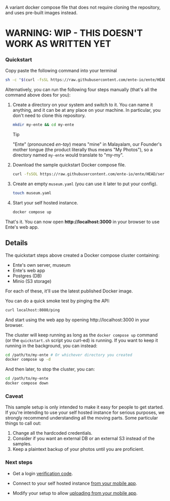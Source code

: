 A variant docker compose file that does not require cloning the repository, and
uses pre-built images instead.

# WARNING: WIP - THIS DOESN'T WORK AS WRITTEN YET

### Quickstart

Copy paste the following command into your terminal

```sh
sh -c "$(curl -fsSL https://raw.githubusercontent.com/ente-io/ente/HEAD/server/quickstart.sh)"
```

Alternatively, you can run the following four steps manually (that's all the
command above does for you):

1. Create a directory on your system and switch to it. You can name it
   anything, and it can be at any place on your machine. In particular, you
   don't need to clone this repository.

   ```sh
   mkdir my-ente && cd my-ente
   ```

   > [!TIP]
   >
   > "Ente" (pronounced _en-tay_) means "mine" in Malayalam, our Founder's mother
   > tongue (the product literally thus means "My Photos"), so a directory named
   > `my-ente` would translate to "my-my".

2. Download the sample quickstart Docker compose file.

   ```sh
   curl -fsSOL https://raw.githubusercontent.com/ente-io/ente/HEAD/server/quickstart/compose.yaml
   ```

3. Create an empty `museum.yaml` (you can use it later to put your config).

   ```sh
   touch museum.yaml
   ```

4. Start your self hosted instance.

   ```sh
   docker compose up
   ```

That's it. You can now open **http://localhost:3000** in your browser to use
Ente's web app.

## Details

The quickstart steps above created a Docker compose cluster containing:

- Ente's own server, museum
- Ente's web app
- Postgres (DB)
- Minio (S3 storage)

For each of these, it'll use the latest published Docker image.

You can do a quick smoke test by pinging the API:

```sh
curl localhost:8080/ping
```

And start using the web app by opening http://localhost:3000 in your browser.

The cluster will keep running as long as the `docker compose up` command (or the
`quickstart.sh` script you curl-ed) is running. If you want to keep it running
in the background, you can instead:

```sh
cd /path/to/my-ente # Or whichever directory you created
docker compose up -d
```

And then later, to stop the cluster, you can:

```sh
cd /path/to/my-ente
docker compose down
```

### Caveat

This sample setup is only intended to make it easy for people to get started. If
you're intending to use your self hosted instance for serious purposes, we
strongly recommend understanding all the moving parts. Some particular things to
call out:

1. Change all the hardcoded credentials.
2. Consider if you want an external DB or an external S3 instead of the samples.
3. Keep a plaintext backup of your photos until you are proficient.

### Next steps

* Get a login [verification
  code](https://help.ente.io/self-hosting/faq/otp#verification-code).

* Connect to your self hosted instance [from your mobile
  app](https://help.ente.io/self-hosting/guides/custom-server/).

* Modify your setup to allow [uploading from your mobile
  app](https://help.ente.io/self-hosting/guides/configuring-s3).

